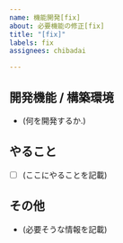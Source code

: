 ```yaml
---
name: 機能開発[fix]
about: 必要機能の修正[fix]
title: "[fix]"
labels: fix
assignees: chibadai

---
```


## 開発機能 / 構築環境
- (何を開発するか.)

## やること
- [ ] (ここにやることを記載)

## その他
- (必要そうな情報を記載)
